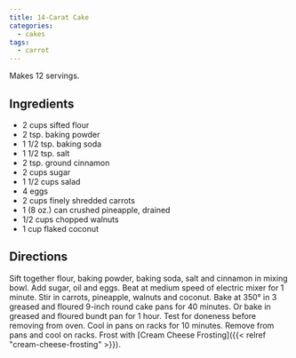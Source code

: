 ```yaml
---
title: 14-Carat Cake
categories:
  - cakes
tags:
  - carrot
---
```


Makes 12 servings.

## Ingredients

- 2 cups sifted flour
- 2 tsp. baking powder
- 1 1/2 tsp. baking soda
- 1 1/2 tsp. salt
- 2 tsp. ground cinnamon
- 2 cups sugar
- 1 1/2 cups salad
- 4 eggs
- 2 cups finely shredded carrots
- 1 (8 oz.) can crushed pineapple, drained
- 1/2 cups chopped walnuts
- 1 cup flaked coconut

## Directions

Sift together flour, baking powder, baking soda, salt and cinnamon in mixing bowl. Add
sugar, oil and eggs. Beat at medium speed of electric mixer for 1 minute. Stir in
carrots, pineapple, walnuts and coconut. Bake at 350° in 3 greased and floured 9-inch
round cake pans for 40 minutes. Or bake in greased and floured bundt pan for 1 hour.
Test for doneness before removing from oven. Cool in pans on racks for 10 minutes.
Remove from pans and cool on racks. Frost with [Cream Cheese Frosting]({{< relref "cream-cheese-frosting" >}}).
